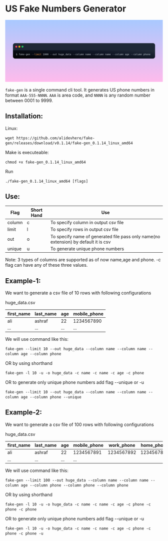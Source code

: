 # US Fake Numbers Generator

![fake-gen](media/cmd1.png?raw=true "fake-gen")

`fake-gen` is a single command cli tool. It generates US phone numbers in format `AAA-555-NNNN`. `AAA` is area code, and `NNNN` is any random number between 0001 to 9999.

## Installation:

Linux:

    wget https://github.com/alidevhere/fake-gen/releases/download/v0.1.14/fake-gen_0.1.14_linux_amd64

Make is executeable:

    chmod +x fake-gen_0.1.14_linux_amd64

Run 
    
    ./fake-gen_0.1.14_linux_amd64 [flags]




## Use:

|Flag|Short Hand|Use|
|---|---|---|
|column|c|To specify column in output csv file|
|limit|l|To specify rows in output csv file|
|out|o|To specify name of generated file pass only name(no extension) by default it is csv|
|unique|u|To generate unique phone numbers|

Note: 3 types of columns are supported as of now name,age and phone. -c flag can have any of these three values.

## Example-1:

We want to generate a csv file of 10 rows with following configurations 

huge_data.csv

|first_name|last_name|age|mobile_phone|
|---|---|---|---|
|ali|ashraf|22|1234567890|
|...|...|...|...|

We will use command like this:

    fake-gen --limit 10 --out huge_data --column name --column name --column age --column phone

OR by using shorthand

    fake-gen -l 10 -u -o huge_data -c name -c name -c age -c phone

OR to generate only unique phone numbers add flag --unique or -u

    fake-gen --limit 10 --out huge_data --column name --column name --column age --column phone --unique

## Example-2:

We want to generate a csv file of 100 rows with following configurations 

huge_data.csv

|first_name|last_name|age|mobile_phone|work_phone|home_phone|
|---|---|---|---|---|---|
|ali|ashraf|22|1234567891|1234567892|1234567893|
|...|...|...|...|

We will use command like this:

    fake-gen --limit 100 --out huge_data --column name --column name --column age --column phone --column phone --column phone

OR by using shorthand

    fake-gen -l 10 -u -o huge_data -c name -c name -c age -c phone -c phone -c phone

OR to generate only unique phone numbers add flag --unique or -u

    fake-gen -l 10 -u -o huge_data -c name -c name -c age -c phone -c phone -c phone -u